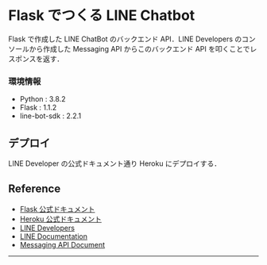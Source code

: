 # Flask でつくる LINE Chatbot

Flask で作成した LINE ChatBot のバックエンド API．LINE Developers のコンソールから作成した Messaging API からこのバックエンド API を叩くことでレスポンスを返す．

### 環境情報

- Python : 3.8.2
- Flask : 1.1.2
- line-bot-sdk : 2.2.1

## デプロイ

LINE Developer の公式ドキュメント通り Heroku にデプロイする．

## Reference

- [Flask 公式ドキュメント](https://msiz07-flask-docs-ja.readthedocs.io/ja/latest/index.html)
- [Heroku 公式ドキュメント](https://devcenter.heroku.com/ja/categories/reference)
- [LINE Developers](https://developers.line.biz/ja/)
- [LINE Documentation](https://developers.line.biz/en/docs/)
- [Messaging API Document](https://developers.line.biz/ja/docs/messaging-api/getting-started/)

---
